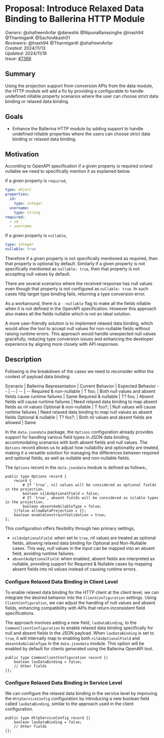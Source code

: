 # Proposal: Introduce Relaxed Data Binding to Ballerina HTTP Module

_Owners_: @shafreenAnfar @daneshk @NipunaRanasinghe @lnash94 @TharmiganK @SachinAkash01  
_Reviewers_: @lnash94 @TharmiganK @shafreenAnfar    
_Created_: 2024/11/13  
_Updated_: 2024/11/18  
_Issue_: [#7366](https://github.com/ballerina-platform/ballerina-library/issues/7366)

## Summary

Using the projection support from conversion APIs from the data module, the HTTP module will add a fix by providing a configurable to handle undefined nillable property scenarios where the user can choose strict data binding or relaxed data binding.

## Goals
- Enhance the Ballerina HTTP module by adding support to handle undefined nillable properties where the users can choose strict data binding or relaxed data binding.

## Motivation
According to OpenAPI specification if a given property is required or/and nullable we need to specifically mention it as explained below.

If a given property is `required`,
```yaml
type: object
properties:
  id:
    type: integer
  username:
    type: string
required:
  - id
  - username
```

If a given property is `nullable`,
```yaml
type: integer
nullable: true
```

Therefore if a given property is not specifically mentioned as required, then that property is optional by default. Similarly if a given property is not specifically mentioned as `nullable: true`, then that property is not accepting null values by default.

There are several scenarios where the received response has null values even though that property is not configured as `nullable: true`. In such cases http target type binding fails, returning a type conversion error.

As a workaround, there is a `--nullable` flag to make all the fields nillable when it is not defined in the OpenAPI specification. However this approach also makes all the fields nullable which is not an ideal solution.

A more user-friendly solution is to implement relaxed data binding, which would allow the tool to accept null values for non-nullable fields without raising runtime errors. This approach would handle unexpected null values gracefully, reducing type conversion issues and enhancing the developer experience by aligning more closely with API responses.

## Description
Following is the breakdown of the cases we need to reconsider within the context of payload data binding:
<meta charset="utf-8"><b style="font-weight:normal;" id="docs-internal-guid-f6c8a312-7fff-fcbf-faf3-0b5d1af4efa6"><div dir="ltr" style="margin-left:0pt;" align="left">
Scenario | Ballerina Representation | Current Behavior | Expected Behavior
-- | -- | -- | --
Required & non-nullable | T foo; | Both null values and absent fields cause runtime failures | Same
Required & nullable | T? foo; | Absent fields will cause runtime failures | Need relaxed data binding to map absent fields as nil values
Optional & non-nullable | T foo?; | Null values will cause runtime failures | Need relaxed data binding to map null values as absent fields
Optional & nullable | T? foo?; | Both nil values and absent fields are allowed | Same

</div></b>

In the `data.jsondata` package, the `Options` configuration already provides support for handling various field types in JSON data binding, accommodating scenarios with both absent fields and null values. The `Options` record allows us to adjust how nullability and optionality are treated, making it a versatile solution for managing the differences between required and optional fields, as well as nullable and non-nullable fields.

The `Options` record in the `data.jsondata` module is defined as follows:,

```ballerina
public type Options record {
    record {
        # If `true`, nil values will be considered as optional fields in the projection.
        boolean nilAsOptionalField = false;
        # If `true`, absent fields will be considered as nilable types in the projection.
        boolean absentAsNilableType = false;
    }|false allowDataProjection = {};
    boolean enableConstraintValidation = true;
};
```

This configuration offers flexibility through two primary settings,
- `nilAsOptionalField`: when set to `true`, nil values are treated as optional fields, allowing relaxed data binding for Optional and Non-Nullable cases. This way, null values in the input can be mapped into an absent field, avoiding runtime failures.
- `absentAsOptionalField`: when enabled, absent fields are interpreted as nullable, providing support for Required & Nullable cases by mapping absent fields into nil values  instead of causing runtime errors.

### Configure Relaxed Data Binding in Client Level
To enable relaxed data binding for the HTTP client at the client level, we can integrate the desired behavior into the `ClientConfiguration` settings. Using `ClientConfiguration`, we can adjust the handling of null values and absent fields, enhancing compatibility with APIs that return inconsistent field specifications.

The approach involves adding a new field, `laxDataBinding`, to the `CommonClientConfiguration` to enable relaxed data binding specifically for null and absent fields in the JSON payload. When `laxDataBinding` is set to `true`, it will internally map to enabling both `nilAsOptionalField` and `absentAsNilableType` in the `data.jsondata` module. This option will be enabled by default for clients generated using the Ballerina OpenAPI tool.

```ballerina
public type CommonClientConfiguration record {|
    boolean laxDataBinding = false;
    // Other fields
|};
```

### Configure Relaxed Data Binding in Service Level
We can configure the relaxed data binding in the service level by improving the `HttpServiceConfig` configuration by introducing a new boolean field called `laxDataBinding`, similar to the approach used in the client configuration.

```ballerina
public type HttpServiceConfig record {|
    boolean laxDataBinding = false;
    // Other fields
|};
```
